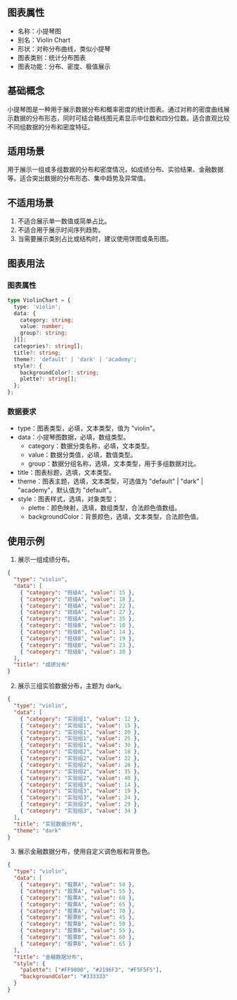 ## 图表属性

- 名称：小提琴图
- 别名：Violin Chart
- 形状：对称分布曲线，类似小提琴
- 图表类别：统计分布图表
- 图表功能：分布、密度、极值展示

## 基础概念

小提琴图是一种用于展示数据分布和概率密度的统计图表。通过对称的密度曲线展示数据的分布形态，同时可结合箱线图元素显示中位数和四分位数。适合直观比较不同组数据的分布和密度特征。

## 适用场景

用于展示一组或多组数据的分布和密度情况，如成绩分布、实验结果、金融数据等。适合突出数据的分布形态、集中趋势及异常值。

## 不适用场景

1. 不适合展示单一数值或简单占比。
2. 不适合用于展示时间序列趋势。
3. 当需要展示类别占比或结构时，建议使用饼图或条形图。

## 图表用法

### 图表属性

```typescript
type ViolinChart = {
  type: 'violin';
  data: {
    category: string;
    value: number;
    group?: string;
  }[];
  categories?: string[];
  title?: string;
  theme?: 'default' | 'dark' | 'academy';
  style?: {
    backgroundColor?: string;
    plette?: string[];
  };
};
```

### 数据要求

- type：图表类型，必填，文本类型，值为 "violin"。
- data：小提琴图数据，必填，数组类型。
  - category：数据分类名称，必填，文本类型。
  - value：数据分类值，必填，数值类型。
  - group：数据分组名称，选填，文本类型，用于多组数据对比。
- title：图表标题，选填，文本类型。
- theme：图表主题，选填，文本类型，可选值为 "default" | "dark" | "academy"，默认值为 "default"。
- style：图表样式，选填，对象类型；
  - plette：颜色映射，选填，数组类型，合法颜色值数组。
  - backgroundColor：背景颜色，选填，文本类型，合法颜色值。

## 使用示例

1. 展示一组成绩分布。

```json
{
  "type": "violin",
  "data": [
    { "category": "班级A", "value": 15 },
    { "category": "班级A", "value": 18 },
    { "category": "班级A", "value": 22 },
    { "category": "班级A", "value": 27 },
    { "category": "班级A", "value": 35 },
    { "category": "班级B", "value": 10 },
    { "category": "班级B", "value": 14 },
    { "category": "班级B", "value": 19 },
    { "category": "班级B", "value": 23 },
    { "category": "班级B", "value": 30 }
  ],
  "title": "成绩分布"
}
```

2. 展示三组实验数据分布，主题为 dark。

```json
{
  "type": "violin",
  "data": [
    { "category": "实验组1", "value": 12 },
    { "category": "实验组1", "value": 15 },
    { "category": "实验组1", "value": 20 },
    { "category": "实验组1", "value": 25 },
    { "category": "实验组1", "value": 30 },
    { "category": "实验组2", "value": 18 },
    { "category": "实验组2", "value": 22 },
    { "category": "实验组2", "value": 28 },
    { "category": "实验组2", "value": 35 },
    { "category": "实验组2", "value": 40 },
    { "category": "实验组3", "value": 14 },
    { "category": "实验组3", "value": 19 },
    { "category": "实验组3", "value": 24 },
    { "category": "实验组3", "value": 29 },
    { "category": "实验组3", "value": 34 }
  ],
  "title": "实验数据分布",
  "theme": "dark"
}
```

3. 展示金融数据分布，使用自定义调色板和背景色。

```json
{
  "type": "violin",
  "data": [
    { "category": "股票A", "value": 50 },
    { "category": "股票A", "value": 55 },
    { "category": "股票A", "value": 60 },
    { "category": "股票A", "value": 65 },
    { "category": "股票A", "value": 70 },
    { "category": "股票B", "value": 45 },
    { "category": "股票B", "value": 50 },
    { "category": "股票B", "value": 55 },
    { "category": "股票B", "value": 60 },
    { "category": "股票B", "value": 65 }
  ],
  "title": "金融数据分布",
  "style": {
    "palette": ["#FF9800", "#2196F3", "#F5F5F5"],
    "backgroundColor": "#333333"
  }
}
```
